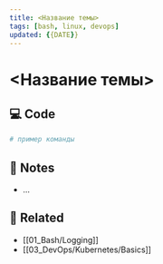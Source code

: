 ```yaml
---
title: <Название темы>
tags: [bash, linux, devops]
updated: {{DATE}}
---
```


# <Название темы>

## 💻 Code
```bash
# пример команды
```
## 🧠 Notes
- ...

## 🔗 Related
- [[01_Bash/Logging]]
- [[03_DevOps/Kubernetes/Basics]]
